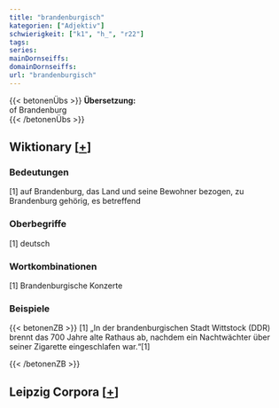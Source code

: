 ```yaml
---
title: "brandenburgisch"
kategorien: ["Adjektiv"]
schwierigkeit: ["k1", "h_", "r22"]
tags:
series:
mainDornseiffs:
domainDornseiffs:
url: "brandenburgisch"
---
```


{{< betonenÜbs >}}
**Übersetzung:**  
of Brandenburg  
{{< /betonenÜbs >}}

## Wiktionary [[+](https://de.wiktionary.org/wiki/brandenburgisch)]

### Bedeutungen
[1] auf Brandenburg, das Land und seine Bewohner bezogen, zu Brandenburg gehörig, es betreffend  

### Oberbegriffe
[1] deutsch  

### Wortkombinationen
[1] Brandenburgische Konzerte  

### Beispiele
{{< betonenZB >}}
[1] „In der brandenburgischen Stadt Wittstock (DDR) brennt das 700 Jahre alte Rathaus ab, nachdem ein Nachtwächter über seiner Zigarette eingeschlafen war.“[1]  

{{< /betonenZB >}}

## Leipzig Corpora [[+](https://corpora.uni-leipzig.de/en/res?word=brandenburgisch&corpusId=deu_newscrawl-public_2018)]

